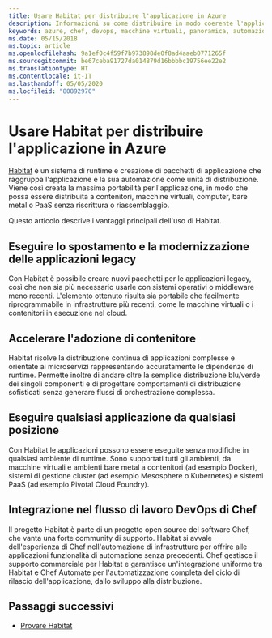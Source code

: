 ```yaml
---
title: Usare Habitat per distribuire l'applicazione in Azure
description: Informazioni su come distribuire in modo coerente l'applicazione nei contenitori e nelle macchine virtuali di Azure
keywords: azure, chef, devops, macchine virtuali, panoramica, automazione, habitat
ms.date: 05/15/2018
ms.topic: article
ms.openlocfilehash: 9a1ef0c4f59f7b973898de0f8ad4aaeb0771265f
ms.sourcegitcommit: be67ceba91727da014879d16bbbbc19756ee22e2
ms.translationtype: HT
ms.contentlocale: it-IT
ms.lasthandoff: 05/05/2020
ms.locfileid: "80892970"
---
```

# <a name="use-habitat-to-deploy-your-application-to-azure"></a>Usare Habitat per distribuire l'applicazione in Azure

[Habitat](https://www.habitat.sh/) è un sistema di runtime e creazione di pacchetti di applicazione che raggruppa l'applicazione e la sua automazione come unità di distribuzione. Viene così creata la massima portabilità per l'applicazione, in modo che possa essere distribuita a contenitori, macchine virtuali, computer, bare metal o PaaS senza riscrittura o riassemblaggio.

Questo articolo descrive i vantaggi principali dell'uso di Habitat.

## <a name="modernize-and-move-legacy-applications"></a>Eseguire lo spostamento e la modernizzazione delle applicazioni legacy

Con Habitat è possibile creare nuovi pacchetti per le applicazioni legacy, così che non sia più necessario usarle con sistemi operativi o middleware meno recenti. L'elemento ottenuto risulta sia portabile che facilmente riprogrammabile in infrastrutture più recenti, come le macchine virtuali o i contenitori in esecuzione nel cloud.

## <a name="accelerate-container-adoption"></a>Accelerare l'adozione di contenitore

Habitat risolve la distribuzione continua di applicazioni complesse e orientate ai microservizi rappresentando accuratamente le dipendenze di runtime. Permette inoltre di andare oltre la semplice distribuzione blu/verde dei singoli componenti e di progettare comportamenti di distribuzione sofisticati senza generare flussi di orchestrazione complessa.

## <a name="run-any-application-anywhere"></a>Eseguire qualsiasi applicazione da qualsiasi posizione

Con Habitat le applicazioni possono essere eseguite senza modifiche in qualsiasi ambiente di runtime. Sono supportati tutti gli ambienti, da macchine virtuali e ambienti bare metal a contenitori (ad esempio Docker), sistemi di gestione cluster (ad esempio Mesosphere o Kubernetes) e sistemi PaaS (ad esempio Pivotal Cloud Foundry).

## <a name="integrate-into-the-chef-devops-workflow"></a>Integrazione nel flusso di lavoro DevOps di Chef

Il progetto Habitat è parte di un progetto open source del software Chef, che vanta una forte community di supporto. Habitat si avvale dell'esperienza di Chef nell'automazione di infrastrutture per offrire alle applicazioni funzionalità di automazione senza precedenti. Chef gestisce il supporto commerciale per Habitat e garantisce un'integrazione uniforme tra Habitat e Chef Automate per l'automatizzazione completa del ciclo di rilascio dell'applicazione, dallo sviluppo alla distribuzione.

## <a name="next-steps"></a>Passaggi successivi

* [Provare Habitat](https://www.habitat.sh/learn/)
